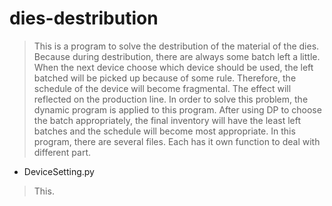 # dies-destribution
>This is a program to solve the destribution of the material of the dies. Because during destribution, there are always some batch left a little. When the next device choose which device should be used, the left batched will be picked up because of some rule. Therefore, the schedule of the device will become fragmental. The effect will reflected on the production line. In order to solve this problem, the dynamic program is applied to this program. After using DP to choose the batch appropriately, the final inventory will have the least left batches and the schedule will become most appropriate.
>In this program, there are several files. Each has it own function to deal with different part.

* DeviceSetting.py
> This.
